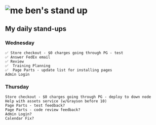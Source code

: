# ![me](https://avatars2.githubusercontent.com/u/5232044?s=50&v=4) ben's stand up

## My daily stand-ups

### Wednesday

    ✅ Store checkout - $0 charges going through PG - test
    ✅ Answer FedEx email
    ✅ Review
    ✅  Training Planning
    ✅  Page Parts - update list for installing pages
    Admin Login

### Thursday

    Store checkout - $0 charges going through PG - deploy to down node
    Help with assets service (w/Grayson before 10)
    Page Parts - test feedback?
    Page Parts - code review feedback?
    Admin Login?
    Calendar Fix?
